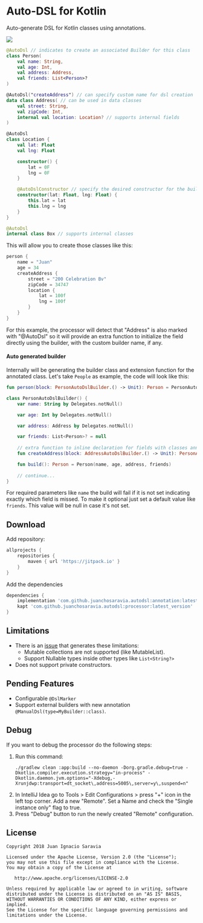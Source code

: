 # Auto-DSL for Kotlin
Auto-generate DSL for Kotlin classes using annotations.

[![](https://jitpack.io/v/juanchosaravia/autodsl.svg)](https://jitpack.io/#juanchosaravia/autodsl)


```kotlin
@AutoDsl // indicates to create an associated Builder for this class
class Person(
    val name: String,
    val age: Int,
    val address: Address,
    val friends: List<Person>?
)

@AutoDsl("createAddress") // can specify custom name for dsl creation
data class Address( // can be used in data classes
    val street: String,
    val zipCode: Int,
    internal val location: Location? // supports internal fields
)

@AutoDsl
class Location {
    val lat: Float
    val lng: Float

    constructor() {
        lat = 0F
        lng = 0F
    }

    @AutoDslConstructor // specify the desired constructor for the builder
    constructor(lat: Float, lng: Float) {
        this.lat = lat
        this.lng = lng
    }
}

@AutoDsl
internal class Box // supports internal classes
```

This will allow you to create those classes like this:
```kotlin
person {
    name = "Juan"
    age = 34
    createAddress {
        street = "200 Celebration Bv"
        zipCode = 34747
        location {
            lat = 100f
            lng = 100f
        }
    }
}
```
For this example, the processor will detect that "Address" is also marked with "@AutoDsl" 
so it will provide an extra function to initialize the field directly using the builder, 
with the custom builder name, if any.

#### Auto generated builder
Internally will be generating the builder class and extension function for the annotated class.
Let's take `People` as example, the code will look like this:

```kotlin
fun person(block: PersonAutoDslBuilder.() -> Unit): Person = PersonAutoDslBuilder().apply(block).build()

class PersonAutoDslBuilder() {
    var name: String by Delegates.notNull()

    var age: Int by Delegates.notNull()

    var address: Address by Delegates.notNull()

    var friends: List<Person>? = null
    
    // extra function to inline declaration for fields with classes annotated with AutoDsl
    fun createAddress(block: AddressAutoDslBuilder.() -> Unit): PersonAutoDslBuilder = this.apply { this.address = AddressAutoDslBuilder().apply(block).build() }

    fun build(): Person = Person(name, age, address, friends)
    
    // continue...
}
```

For required parameters like `name` the build will fail if it is not set indicating exactly which field is missed.
To make it optional just set a default value like `friends`. This value will be null in case it's not set.

## Download

Add repository:
```groovy
allprojects {
    repositories {
        maven { url 'https://jitpack.io' }
    }
}
```
Add the dependencies
```groovy
dependencies {
    implementation 'com.github.juanchosaravia.autodsl:annotation:latest_version'
    kapt 'com.github.juanchosaravia.autodsl:processor:latest_version'
}
```


## Limitations
* There is an [issue](https://github.com/square/kotlinpoet/issues/236) that generates these limitations:
  * Mutable collections are not supported (like MutableList).
  * Support Nullable types inside other types like `List<String?>`
* Does not support private constructors.

## Pending Features
* Configurable `@DslMarker`
* Support external builders with new annotation `@ManualDsl(type=MyBuilder::class)`.

## Debug
If you want to debug the processor do the following steps:

1. Run this command:
    ```text
    ./gradlew clean :app:build --no-daemon -Dorg.gradle.debug=true -Dkotlin.compiler.execution.strategy="in-process" -Dkotlin.daemon.jvm.options="-Xdebug,-Xrunjdwp:transport=dt_socket\,address=5005\,server=y\,suspend=n"
    ```
2. In IntelliJ Idea go to Tools > Edit Configurations > press "+" icon in the left top corner.
Add a new "Remote". Set a Name and check the "Single instance only" flag to true.
3. Press "Debug" button to run the newly created "Remote" configuration.

## License
        
    Copyright 2018 Juan Ignacio Saravia
    
    Licensed under the Apache License, Version 2.0 (the "License");
    you may not use this file except in compliance with the License.
    You may obtain a copy of the License at
    
       http://www.apache.org/licenses/LICENSE-2.0
    
    Unless required by applicable law or agreed to in writing, software
    distributed under the License is distributed on an "AS IS" BASIS,
    WITHOUT WARRANTIES OR CONDITIONS OF ANY KIND, either express or implied.
    See the License for the specific language governing permissions and
    limitations under the License.  